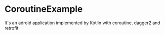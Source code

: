 # CoroutineExample
It's an adroid application implemented by Kotlin with coroutine, dagger2 and retrofit
